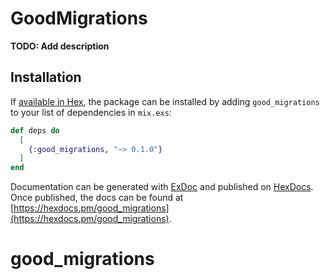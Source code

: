 # GoodMigrations

**TODO: Add description**

## Installation

If [available in Hex](https://hex.pm/docs/publish), the package can be installed
by adding `good_migrations` to your list of dependencies in `mix.exs`:

```elixir
def deps do
  [
    {:good_migrations, "~> 0.1.0"}
  ]
end
```

Documentation can be generated with [ExDoc](https://github.com/elixir-lang/ex_doc)
and published on [HexDocs](https://hexdocs.pm). Once published, the docs can
be found at [https://hexdocs.pm/good_migrations](https://hexdocs.pm/good_migrations).

# good_migrations

